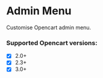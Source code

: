 # Admin Menu

Customise Opencart admin menu.

### Supported Opencart versions:

- [x] 2.0+
- [x] 2.3+
- [x] 3.0+
